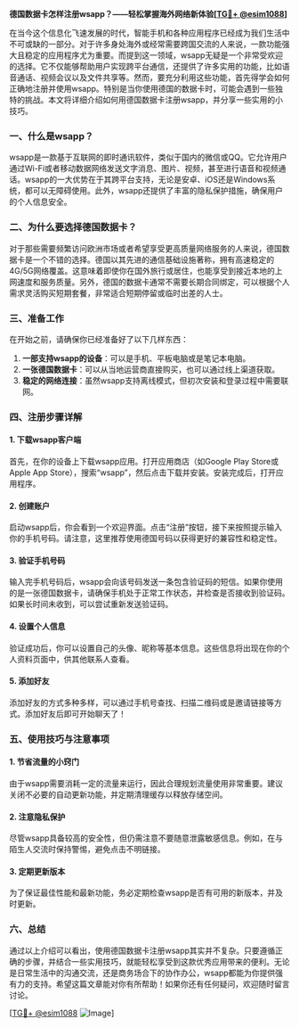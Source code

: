 **德国数据卡怎样注册wsapp？——轻松掌握海外网络新体验[[TG💪+ @esim1088](https://t.me/s/esim1088)]**

在当今这个信息化飞速发展的时代，智能手机和各种应用程序已经成为我们生活中不可或缺的一部分。对于许多身处海外或经常需要跨国交流的人来说，一款功能强大且稳定的应用程序尤为重要。而提到这一领域，wsapp无疑是一个非常受欢迎的选择。它不仅能够帮助用户实现跨平台通信，还提供了许多实用的功能，比如语音通话、视频会议以及文件共享等。然而，要充分利用这些功能，首先得学会如何正确地注册并使用wsapp。特别是当你使用德国的数据卡时，可能会遇到一些独特的挑战。本文将详细介绍如何用德国数据卡注册wsapp，并分享一些实用的小技巧。

### 一、什么是wsapp？

wsapp是一款基于互联网的即时通讯软件，类似于国内的微信或QQ。它允许用户通过Wi-Fi或者移动数据网络发送文字消息、图片、视频，甚至进行语音和视频通话。wsapp的一大优势在于其跨平台支持，无论是安卓、iOS还是Windows系统，都可以无障碍使用。此外，wsapp还提供了丰富的隐私保护措施，确保用户的个人信息安全。

### 二、为什么要选择德国数据卡？

对于那些需要频繁访问欧洲市场或者希望享受更高质量网络服务的人来说，德国数据卡是一个不错的选择。德国以其先进的通信基础设施著称，拥有高速稳定的4G/5G网络覆盖。这意味着即使你在国外旅行或居住，也能享受到接近本地的上网速度和服务质量。另外，德国的数据卡通常不需要长期合同绑定，可以根据个人需求灵活购买短期套餐，非常适合短期停留或临时出差的人士。

### 三、准备工作

在开始之前，请确保你已经准备好了以下几样东西：

1. **一部支持wsapp的设备**：可以是手机、平板电脑或是笔记本电脑。
2. **一张德国数据卡**：可以从当地运营商直接购买，也可以通过线上渠道获取。
3. **稳定的网络连接**：虽然wsapp支持离线模式，但初次安装和登录过程中需要联网。

### 四、注册步骤详解

#### 1. 下载wsapp客户端
首先，在你的设备上下载wsapp应用。打开应用商店（如Google Play Store或Apple App Store），搜索“wsapp”，然后点击下载并安装。安装完成后，打开应用程序。

#### 2. 创建账户
启动wsapp后，你会看到一个欢迎界面。点击“注册”按钮，接下来按照提示输入你的手机号码。请注意，这里推荐使用德国号码以获得更好的兼容性和稳定性。

#### 3. 验证手机号码
输入完手机号码后，wsapp会向该号码发送一条包含验证码的短信。如果你使用的是一张德国数据卡，请确保手机处于正常工作状态，并检查是否接收到验证码。如果长时间未收到，可以尝试重新发送验证码。

#### 4. 设置个人信息
验证成功后，你可以设置自己的头像、昵称等基本信息。这些信息将出现在你的个人资料页面中，供其他联系人查看。

#### 5. 添加好友
添加好友的方式多种多样，可以通过手机号查找、扫描二维码或是邀请链接等方式。添加好友后即可开始聊天了！

### 五、使用技巧与注意事项

#### 1. 节省流量的小窍门
由于wsapp需要消耗一定的流量来运行，因此合理规划流量使用非常重要。建议关闭不必要的自动更新功能，并定期清理缓存以释放存储空间。

#### 2. 注意隐私保护
尽管wsapp具备较高的安全性，但仍需注意不要随意泄露敏感信息。例如，在与陌生人交流时保持警惕，避免点击不明链接。

#### 3. 定期更新版本
为了保证最佳性能和最新功能，务必定期检查wsapp是否有可用的新版本，并及时更新。

### 六、总结

通过以上介绍可以看出，使用德国数据卡注册wsapp其实并不复杂。只要遵循正确的步骤，并结合一些实用技巧，就能轻松享受到这款优秀应用带来的便利。无论是日常生活中的沟通交流，还是商务场合下的协作办公，wsapp都能为你提供强有力的支持。希望这篇文章能对你有所帮助！如果你还有任何疑问，欢迎随时留言讨论。

[[TG💪+ @esim1088](https://t.me/s/esim1088) ![Image](https://i.postimg.cc/4NQfJmqS/Snipaste-2025-05-13-00-14-12.png)]